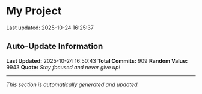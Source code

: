 # My Project


Last updated: 2025-10-24 16:25:37




















































































































































































































































































































































































































































































































































































































































































































































































































































































































































































































































































































































































































































































































































## Auto-Update Information

**Last Updated:** 2025-10-24 16:50:43
**Total Commits:** 909
**Random Value:** 9943
**Quote:** _Stay focused and never give up!_

---
_This section is automatically generated and updated._